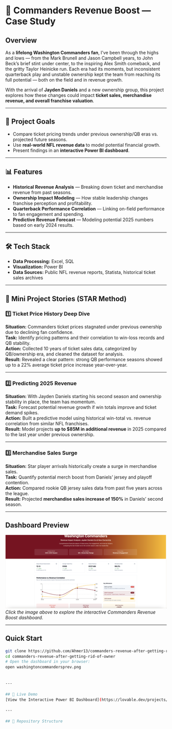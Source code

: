 # 🏈 Commanders Revenue Boost — Case Study

## Overview
As a **lifelong Washington Commanders fan**, I’ve been through the highs and lows — from the Mark Brunell and Jason Campbell years, to John Beck’s brief stint under center, to the inspiring Alex Smith comeback, and the gritty Taylor Heinicke run. Each era had its moments, but inconsistent quarterback play and unstable ownership kept the team from reaching its full potential — both on the field and in revenue growth.

With the arrival of **Jayden Daniels** and a new ownership group, this project explores how these changes could impact **ticket sales, merchandise revenue, and overall franchise valuation**.

---

## 🎯 Project Goals
- Compare ticket pricing trends under previous ownership/QB eras vs. projected future seasons.
- Use **real-world NFL revenue data** to model potential financial growth.
- Present findings in an **interactive Power BI dashboard**.

---

## 📊 Features
- **Historical Revenue Analysis** — Breaking down ticket and merchandise revenue from past seasons.
- **Ownership Impact Modeling** — How stable leadership changes franchise perception and profitability.
- **Quarterback Performance Correlation** — Linking on-field performance to fan engagement and spending.
- **Predictive Revenue Forecast** — Modeling potential 2025 numbers based on early 2024 results.

---

## 🛠 Tech Stack
- **Data Processing:** Excel, SQL
- **Visualization:** Power BI
- **Data Sources:** Public NFL revenue reports, Statista, historical ticket sales archives

---

## 🌟 Mini Project Stories (STAR Method)

### 1️⃣ Ticket Price History Deep Dive
**Situation:** Commanders ticket prices stagnated under previous ownership due to declining fan confidence.  
**Task:** Identify pricing patterns and their correlation to win-loss records and QB stability.  
**Action:** Collected 10 years of ticket sales data, categorized by QB/ownership era, and cleaned the dataset for analysis.  
**Result:** Revealed a clear pattern: strong QB performance seasons showed up to a 22% average ticket price increase year-over-year.  

---

### 2️⃣ Predicting 2025 Revenue
**Situation:** With Jayden Daniels starting his second season and ownership stability in place, the team has momentum.  
**Task:** Forecast potential revenue growth if win totals improve and ticket demand spikes.  
**Action:** Built a predictive model using historical win-total vs. revenue correlation from similar NFL franchises.  
**Result:** Model projects **up to $85M in additional revenue** in 2025 compared to the last year under previous ownership.  

---

### 3️⃣ Merchandise Sales Surge
**Situation:** Star player arrivals historically create a surge in merchandise sales.  
**Task:** Quantify potential merch boost from Daniels’ jersey and playoff contention.  
**Action:** Compared rookie QB jersey sales data from past five years across the league.  
**Result:** Projected **merchandise sales increase of 150%** in Daniels’ second season.  

---

## Dashboard Preview

[![Dashboard Preview](washingtoncommandersprev.png)](https://lovable.dev/projects/f99fe942-1cc6-4dcb-8bd3-66c646bde805)  
*Click the image above to explore the interactive Commanders Revenue Boost dashboard.*

---

## Quick Start
```bash
git clone https://github.com/Ahmer13/commanders-revenue-after-getting-rid-of-owner.git
cd commanders-revenue-after-getting-rid-of-owner
# Open the dashboard in your browser:
open washingtoncommandersprev.png


---

## 🔗 Live Demo
[View the Interactive Power BI Dashboard](https://lovable.dev/projects/f99fe942-1cc6-4dcb-8bd3-66c646bde805)

---

## 📂 Repository Structure

